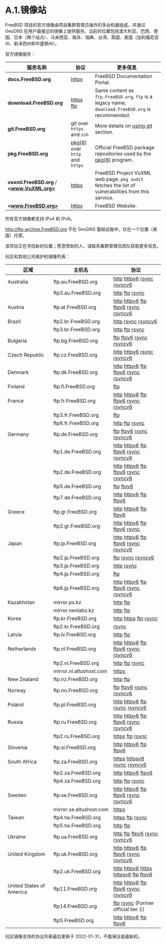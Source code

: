 # A.1.镜像站

FreeBSD 项目的官方镜像由项目集群管理员操作的多台机器组成，并通过 GeoDNS 在用户最接近的镜像上提供服务。当前的位置包括澳大利亚、巴西、德国、日本（两个站点）、马来西亚、南非、瑞典、台湾、英国、美国（加利福尼亚州、新泽西州和华盛顿州）。

官方镜像服务：

| 服务名称                            | 协议                            | 更多信息                                                                   |
| ------------------------------------- | --------------------------------- | ---------------------------------------------------------------------------- |
| **docs.FreeBSD.org**             | [https](https://docs.freebsd.org/)               | FreeBSD Documentation Portal.                                                           |
| **download.FreeBSD.org**             | [https](https://download.freebsd.org/) [ftp](ftp://download.freebsd.org/pub/FreeBSD/)              | Same content as `ftp.FreeBSD.org`, `ftp` is a legacy name; `download.FreeBSD.org` is recommended.                                   |
| **git.FreeBSD.org**             | git over `https` and `ssh` | More details on [using git](https://docs.freebsd.org/en/books/handbook/mirrors/#git) section.                                                               |
| **pkg.FreeBSD.org**             | [pkg(8)](https://man.freebsd.org/cgi/man.cgi?query=pkg&sektion=8&format=html) over `http` and `https`    | Official FreeBSD package repositories used by the [pkg(8)](https://man.freebsd.org/cgi/man.cgi?query=pkg&sektion=8&format=html) program.                             |
| **vuxml.FreeBSD.org** / **<www.VuXML.org>**          | [https](https://www.vuxml.org/)               | FreeBSD Project VuXML web page. `pkg audit` fetches the list of vulnerabilities from this service. |
| **<www.FreeBSD.org>**             | [https](https://www.freebsd.org/)               | FreeBSD Website.

所有官方镜像都支持 IPv4 和 IPv6。

<http://ftp-archive.FreeBSD.org> 不在 GeoDNS 基础设施中，仅在一个位置（美国）托管。

该项目正在寻找新的位置；愿意赞助的人，请联系集群管理员团队获取更多信息。

社区和其他公司维护的镜像列表：

| 区域           | 主机名 | 协议                   |
| ---------------- | -------- | ------------------------ |
| Australia                | ftp.au.FreeBSD.org      | [http](http://ftp.au.freebsd.org/pub/FreeBSD) [httpv6](http://ftp.au.freebsd.org/pub/FreeBSD) [rsync](rsync://ftp.au.FreeBSD.org) [rsyncv6](rsync://ftp.au.FreeBSD.org)                        |
|                          | ftp3.au.FreeBSD.org     | [http](http://ftp3.au.freebsd.org/pub/FreeBSD) [ftp](ftp://ftp3.au.freebsd.org/pub/FreeBSD) [rsync](rsync://ftp3.au.FreeBSD.org)                         |
| Austria                  | ftp.at.FreeBSD.org      | [http](http://ftp.at.freebsd.org/pub/FreeBSD/) [httpv6](http://ftp.at.freebsd.org/pub/FreeBSD/) [ftp](ftp://ftp.at.freebsd.org/pub/FreeBSD/) [ftpv6](ftp://ftp.at.freebsd.org/pub/FreeBSD/) [rsync](rsync://ftp.at.FreeBSD.org/pub/FreeBSD/) [rsyncv6](rsync://ftp.at.FreeBSD.org/pub/FreeBSD/)                      |
| Brazil                   | ftp2.br.FreeBSD.org     | [http](http://ftp2.br.freebsd.org/FreeBSD) [rsync](rsync://ftp2.br.FreeBSD.org) [rsyncv6](rsync://ftp2.br.FreeBSD.org)                         |
|                          | ftp3.br.FreeBSD.org     | [http](http://ftp3.br.freebsd.org/pub/FreeBSD) [ftp](ftp://ftp3.br.freebsd.org/pub/FreeBSD) [rsync](rsync://ftp3.br.FreeBSD.org)                         |
| Bulgaria                 | ftp.bg.FreeBSD.org      | [ftp](ftp://ftp.bg.freebsd.org/pub/FreeBSD) [ftpv6](ftp://ftp.bg.freebsd.org/pub/FreeBSD) [rsync](rsync://ftp.bg.FreeBSD.org) [rsyncv6](rsync://ftp.bg.FreeBSD.org)                        |
| Czech Republic           | ftp.cz.FreeBSD.org      | [http](http://ftp.cz.freebsd.org/pub/FreeBSD) [httpv6](http://ftp.cz.freebsd.org/pub/FreeBSD) [rsync](rsync://ftp.cz.FreeBSD.org) [rsyncv6](rsync://ftp.cz.FreeBSD.org)                        |
| Denmark                  | ftp.dk.FreeBSD.org      | [http](http://ftp.dk.freebsd.org/FreeBSD/) [httpv6](http://ftp.dk.freebsd.org/FreeBSD/) [ftp](ftp://ftp.dk.freebsd.org/FreeBSD/) [ftpv6](ftp://ftp.dk.freebsd.org/FreeBSD/) [rsync](rsync://ftp.dk.FreeBSD.org/FreeBSD/) [rsyncv6](rsync://ftp.dk.FreeBSD.org/FreeBSD/)                      |
| Finland                  | ftp.fi.FreeBSD.org      | [ftp](ftp://ftp.fi.freebsd.org/pub/FreeBSD)                           |
| France                   | ftp.fr.FreeBSD.org      | [http](http://ftp.fr.freebsd.org/pub/FreeBSD) [httpv6](http://ftp.fr.freebsd.org/pub/FreeBSD) [ftp](ftp://ftp.fr.freebsd.org/pub/FreeBSD) [ftpv6](ftp://ftp.fr.freebsd.org/pub/FreeBSD) [rsync](rsync://ftp.fr.FreeBSD.org) [rsyncv6](rsync://ftp.fr.FreeBSD.org)                      |
|                          | ftp3.fr.FreeBSD.org     | [ftp](ftp://ftp3.fr.freebsd.org/pub/FreeBSD)                           |
|                          | ftp6.fr.FreeBSD.org     | [http](http://ftp6.fr.freebsd.org/pub/FreeBSD) [ftp](ftp://ftp6.fr.freebsd.org/pub/FreeBSD) [rsync](rsync://ftp6.fr.FreeBSD.org)                         |
| Germany                  | ftp.de.FreeBSD.org      | [ftp](ftp://ftp.de.freebsd.org/pub/FreeBSD) [ftpv6](ftp://ftp.de.freebsd.org/pub/FreeBSD) [rsync](rsync://ftp.de.FreeBSD.org) [rsyncv6](rsync://ftp.de.FreeBSD.org)                        |
|                          | ftp1.de.FreeBSD.org     | [http](http://ftp1.de.freebsd.org/pub/FreeBSD) [httpv6](http://ftp1.de.freebsd.org/pub/FreeBSD) [ftp](ftp://ftp1.de.freebsd.org/pub/FreeBSD) [ftpv6](ftp://ftp1.de.freebsd.org/pub/FreeBSD) [rsync](rsync://ftp1.de.FreeBSD.org) [rsyncv6](rsync://ftp1.de.FreeBSD.org)                      |
|                          | ftp2.de.FreeBSD.org     | [http](http://ftp2.de.freebsd.org/pub/FreeBSD) [httpv6](http://ftp2.de.freebsd.org/pub/FreeBSD) [ftp](ftp://ftp2.de.freebsd.org/pub/FreeBSD) [ftpv6](ftp://ftp2.de.freebsd.org/pub/FreeBSD) [rsync](rsync://ftp2.de.FreeBSD.org) [rsyncv6](rsync://ftp2.de.FreeBSD.org)                      |
|                          | ftp5.de.FreeBSD.org     | [ftp](ftp://ftp5.de.freebsd.org/pub/FreeBSD) [ftpv6](ftp://ftp5.de.freebsd.org/pub/FreeBSD)                          |
|                          | ftp7.de.FreeBSD.org     | [http](http://ftp7.de.freebsd.org/pub/FreeBSD) [httpv6](http://ftp7.de.freebsd.org/pub/FreeBSD) [ftp](ftp://ftp7.de.freebsd.org/pub/FreeBSD) [ftpv6](ftp://ftp7.de.freebsd.org/pub/FreeBSD)                        |
| Greece                   | ftp.gr.FreeBSD.org      | [http](http://ftp.gr.freebsd.org/pub/FreeBSD) [httpv6](http://ftp.gr.freebsd.org/pub/FreeBSD) [ftp](ftp://ftp.gr.freebsd.org/pub/FreeBSD) [ftpv6](ftp://ftp.gr.freebsd.org/pub/FreeBSD)                        |
|                          | ftp2.gr.FreeBSD.org     | [http](http://ftp2.gr.freebsd.org/pub/FreeBSD) [httpv6](http://ftp2.gr.freebsd.org/pub/FreeBSD) [ftp](ftp://ftp2.gr.freebsd.org/pub/FreeBSD) [ftpv6](ftp://ftp2.gr.freebsd.org/pub/FreeBSD) [rsync](rsync://ftp2.gr.FreeBSD.org)                       |
| Japan                    | ftp.jp.FreeBSD.org      | [http](http://ftp.jp.freebsd.org/pub/FreeBSD) [httpv6](http://ftp.jp.freebsd.org/pub/FreeBSD) [ftp](ftp://ftp.jp.freebsd.org/pub/FreeBSD) [ftpv6](ftp://ftp.jp.freebsd.org/pub/FreeBSD) [rsync](rsync://ftp.jp.FreeBSD.org) [rsyncv6](rsync://ftp.jp.FreeBSD.org)                      |
|                          | ftp2.jp.FreeBSD.org     | [ftp](ftp://ftp2.jp.freebsd.org/pub/FreeBSD) [rsync](rsync://ftp2.jp.FreeBSD.org) [rsyncv6](rsync://ftp2.jp.FreeBSD.org)                         |
|                          | ftp3.jp.FreeBSD.org     | [http](http://ftp3.jp.freebsd.org/pub/FreeBSD) [rsync](rsync://ftp3.jp.FreeBSD.org)                          |
|                          | ftp4.jp.FreeBSD.org     | [ftp](ftp://ftp4.jp.freebsd.org/pub/FreeBSD)                           |
|                          | ftp6.jp.FreeBSD.org     | [http](http://ftp6.jp.freebsd.org/pub/FreeBSD) [httpv6](http://ftp6.jp.freebsd.org/pub/FreeBSD) [ftp](ftp://ftp6.jp.freebsd.org/pub/FreeBSD) [ftpv6](ftp://ftp6.jp.freebsd.org/pub/FreeBSD) [rsync](rsync://ftp6.jp.FreeBSD.org) [rsyncv6](rsync://ftp6.jp.FreeBSD.org)                      |
| Kazakhstan               | mirror.ps.kz            | [http](http://mirror.ps.kz/freebsd) [ftp](ftp://mirror.ps.kz/freebsd)                          |
|                          | mirror.neolabs.kz       | [http](http://mirror.neolabs.kz/freebsd) [ftp](ftp://mirror.neolabs.kz/freebsd)                          |
| Korea                    | ftp.kr.FreeBSD.org      | [http](http://ftp.kr.freebsd.org/pub/FreeBSD) [https](https://ftp.kr.freebsd.org/pub/FreeBSD) [ftp](ftp://ftp.kr.freebsd.org/pub/FreeBSD) [rsync](rsync://ftp.kr.FreeBSD.org)                        |
|                          | ftp2.kr.FreeBSD.org     | [rsync](rsync://ftp2.kr.FreeBSD.org)                           |
| Latvia                   | ftp.lv.FreeBSD.org      | [http](http://ftp.lv.freebsd.org/freebsd) [ftp](ftp://ftp.lv.freebsd.org/freebsd)                          |
| Netherlands              | ftp.nl.FreeBSD.org      | [http](http://ftp.nl.freebsd.org/pub/FreeBSD) [httpv6](http://ftp.nl.freebsd.org/pub/FreeBSD) [ftp](ftp://ftp.nl.freebsd.org/pub/FreeBSD) [ftpv6](ftp://ftp.nl.freebsd.org/pub/FreeBSD) [rsync](rsync://ftp.nl.FreeBSD.org) [rsyncv6](rsync://ftp.nl.FreeBSD.org)                      |
|                          | ftp2.nl.FreeBSD.org     | [http](http://ftp2.nl.freebsd.org/pub/FreeBSD) [ftp](ftp://ftp2.nl.freebsd.org/pub/FreeBSD) [rsync](rsync://ftp2.nl.FreeBSD.org)                         |
|                          | mirror.nl.altushost.com | [https](https://mirror.nl.altushost.com/FreeBSD)                           |
| New Zealand              | ftp.nz.FreeBSD.org      | [http](http://ftp.nz.freebsd.org/pub/FreeBSD) [ftp](ftp://ftp.nz.freebsd.org/pub/FreeBSD)                          |
| Norway                   | ftp.no.FreeBSD.org      | [ftp](ftp://ftp.no.freebsd.org/pub/FreeBSD) [ftpv6](ftp://ftp.no.freebsd.org/pub/FreeBSD) [rsync](rsync://ftp.no.FreeBSD.org) [rsyncv6](rsync://ftp.no.FreeBSD.org)                        |
| Poland                   | ftp.pl.FreeBSD.org      | [http](http://ftp.pl.freebsd.org/pub/FreeBSD) [httpv6](http://ftp.pl.freebsd.org/pub/FreeBSD) [ftp](ftp://ftp.pl.freebsd.org/pub/FreeBSD) [rsync](rsync://ftp.pl.FreeBSD.org) [rsyncv6](rsync://ftp.pl.FreeBSD.org)                       |
| Russia                   | ftp.ru.FreeBSD.org      | [http](http://ftp.ru.freebsd.org/pub/FreeBSD) [httpv6](http://ftp.ru.freebsd.org/pub/FreeBSD) [ftp](ftp://ftp.ru.freebsd.org/pub/FreeBSD) [ftpv6](ftp://ftp.ru.freebsd.org/pub/FreeBSD) [rsync](rsync://ftp.ru.FreeBSD.org) [rsyncv6](rsync://ftp.ru.FreeBSD.org)                      |
|                          | ftp2.ru.FreeBSD.org     | [https](https://ftp2.ru.freebsd.org/pub/FreeBSD) [ftp](ftp://ftp2.ru.freebsd.org/pub/FreeBSD) [rsync](rsync://ftp2.ru.FreeBSD.org)                         |
| Slovenia                 | ftp.si.FreeBSD.org      | [http](http://ftp.si.freebsd.org/pub/FreeBSD) [httpv6](http://ftp.si.freebsd.org/pub/FreeBSD) [ftp](ftp://ftp.si.freebsd.org/pub/FreeBSD) [ftpv6](ftp://ftp.si.freebsd.org/pub/FreeBSD)                        |
| South Africa             | ftp.za.FreeBSD.org      | [https](https://ftp.za.freebsd.org/pub/FreeBSD) [httpsv6](https://ftp.za.freebsd.org/pub/FreeBSD) [rsync](rsync://ftp.za.FreeBSD.org) [rsyncv6](rsync://ftp.za.FreeBSD.org)                        |
|                          | ftp2.za.FreeBSD.org     | [http](http://ftp2.za.freebsd.org/pub/FreeBSD) [httpv6](http://ftp2.za.freebsd.org/pub/FreeBSD) [ftpv6](ftp://ftp2.za.freebsd.org/pub/FreeBSD)                         |
|                          | ftp4.za.FreeBSD.org     | [http](http://ftp4.za.freebsd.org/pub/FreeBSD) [ftp](ftp://ftp4.za.freebsd.org/pub/FreeBSD) [rsync](rsync://ftp4.za.FreeBSD.org)                         |
| Sweden                   | ftp.se.FreeBSD.org      | [http](http://ftp.se.freebsd.org/pub/FreeBSD) [httpv6](http://ftp.se.freebsd.org/pub/FreeBSD) [ftp](ftp://ftp.se.freebsd.org/pub/FreeBSD) [ftpv6](ftp://ftp.se.freebsd.org/pub/FreeBSD) [rsync](rsync://ftp.se.FreeBSD.org) [rsyncv6](rsync://ftp.se.FreeBSD.org)                      |
|                          | mirror.se.altushost.com | [https](https://mirror.se.altushost.com/FreeBSD)                           |
| Taiwan                   | ftp4.tw.FreeBSD.org     | [https](https://ftp4.tw.freebsd.org/pub/FreeBSD) [ftp](ftp://ftp4.tw.freebsd.org/pub/FreeBSD) [rsync](rsync://ftp4.tw.FreeBSD.org)                         |
|                          | ftp5.tw.FreeBSD.org     | [http](http://ftp5.tw.freebsd.org/pub/FreeBSD) [ftp](ftp://ftp5.tw.freebsd.org/pub/FreeBSD)                          |
| Ukraine                  | ftp.ua.FreeBSD.org      | [http](http://ftp.ua.freebsd.org/pub/FreeBSD) [ftp](ftp://ftp.ua.freebsd.org/pub/FreeBSD) [ftpv6](ftp://ftp.ua.freebsd.org/pub/FreeBSD) [rsync](rsync://ftp.ua.FreeBSD.org) [rsyncv6](rsync://ftp.ua.FreeBSD.org)                       |
| United Kingdom           | ftp.uk.FreeBSD.org      | [http](http://ftp.uk.freebsd.org/pub/FreeBSD) [httpv6](http://ftp.uk.freebsd.org/pub/FreeBSD) [ftp](ftp://ftp.uk.freebsd.org/pub/FreeBSD) [ftpv6](ftp://ftp.uk.freebsd.org/pub/FreeBSD) [rsync](rsync://ftp.uk.FreeBSD.org) [rsyncv6](rsync://ftp.uk.FreeBSD.org)                      |
|                          | ftp2.uk.FreeBSD.org     | [http](http://ftp2.uk.freebsd.org/pub/FreeBSD) [httpv6](http://ftp2.uk.freebsd.org/pub/FreeBSD) [https](https://ftp2.uk.freebsd.org/pub/FreeBSD) [httpsv6](https://ftp2.uk.freebsd.org/pub/FreeBSD) [ftp](ftp://ftp2.uk.freebsd.org/pub/FreeBSD) [ftpv6](ftp://ftp2.uk.freebsd.org/pub/FreeBSD)                      |
| United States of America | ftp11.FreeBSD.org       | [http](http://ftp11.freebsd.org/pub/FreeBSD) [httpv6](http://ftp11.freebsd.org/pub/FreeBSD) [ftp](ftp://ftp11.freebsd.org/pub/FreeBSD) [ftpv6](ftp://ftp11.freebsd.org/pub/FreeBSD) [rsync](rsync://ftp11.FreeBSD.org) [rsyncv6](rsync://ftp11.FreeBSD.org)                      |
|                          | ftp14.FreeBSD.org       | [ftp](ftp://ftp14.freebsd.org/pub/FreeBSD) [rsync](rsync://ftp14.FreeBSD.org) (Former official tier 1) |
|                          | ftp5.FreeBSD.org        | [http](http://ftp5.freebsd.org/pub/FreeBSD) [httpv6](http://ftp5.freebsd.org/pub/FreeBSD) [ftp](ftp://ftp5.freebsd.org/pub/FreeBSD) [ftpv6](ftp://ftp5.freebsd.org/pub/FreeBSD)                        |

社区镜像支持的协议列表最后更新于 2022-01-31，不能保证是最新的。
